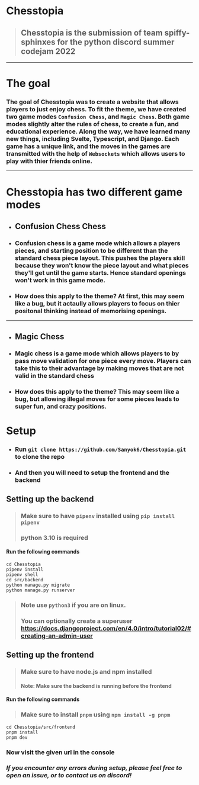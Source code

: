 # Chesstopia

> ## Chesstopia is the submission of team spiffy-sphinxes for the python discord summer codejam 2022

____

# The goal

### The goal of Chesstopia was to create a website that allows players to just enjoy chess. To fit the theme, we have created two game modes `Confusion Chess`, and `Magic Chess`. Both game modes slightly alter the rules of chess, to create a fun, and educational experience. Along the way, we have learned many new things, including Svelte, Typescript, and Django. Each game has a unique link, and the moves in the games are transmitted with the help of `Websockets` which allows users to play with thier friends online.

____
# Chesstopia has two different game modes

- ## Confusion Chess Chess

- ### Confusion chess is a game mode which allows a players pieces, and starting position to be different than the standard chess piece layout. This pushes the players skill because they won't know the piece layout and what pieces they'll get until the game starts. Hence standard openings won't work in this game mode.

- ### How does this apply to the theme? At first, this may seem like a bug, but it actaully allows players to focus on thier positonal thinking instead of memorising openings.

____

- ## Magic Chess

- ### Magic chess is a game mode which allows players to by pass move validation for one piece every move. Players can take this to their advantage by making moves that are not valid in the standard chess

- ### How does this apply to the theme? This may seem like a bug, but allowing illegal moves for some pieces leads to super fun, and crazy positions.


# Setup

- ### Run `git clone https://github.com/Sanyok6/Chesstopia.git` to clone the repo

- ### And then you will need to setup the frontend and the backend

## Setting up the backend
> ### Make sure to have `pipenv` installed using `pip install pipenv`
> ### python 3.10 is required

#### Run the following commands
```
cd Chesstopia
pipenv install
pipenv shell
cd src/backend
python manage.py migrate
python manage.py runserver
```

> ### Note use `python3` if you are on linux.
> ### You can optionally create a superuser https://docs.djangoproject.com/en/4.0/intro/tutorial02/#creating-an-admin-user

## Setting up the frontend
> ### Make sure to have node.js and npm installed
> #### Note: Make sure the backend is running before the frontend

#### Run the following commands

> ### Make sure to install `pnpm` using `npm install -g pnpm`
```
cd Chesstopia/src/frontend
pnpm install
pnpm dev
```

### Now visit the given url in the console

### *If you encounter any errors during setup, please feel free to open an issue, or to contact us on discord!*

